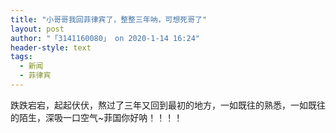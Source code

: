 ```yaml
---
title: "小哥哥我回菲律宾了，整整三年呐，可想死哥了"
layout: post
author: "「3141160080」 on 2020-1-14 16:24"
header-style: text
tags:
  - 新闻
  - 菲律宾
---
```


<head></head>
<body>
  跌跌宕宕，起起伏伏，熬过了三年又回到最初的地方，一如既往的熟悉，一如既往的陌生，深吸一口空气~菲国你好呐！！！！
</body>


